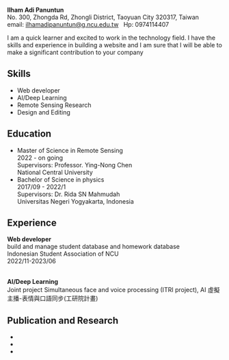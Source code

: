 **Ilham Adi Panuntun** <br/>
No. 300, Zhongda Rd, Zhongli District, Taoyuan City 320317, Taiwan <br/>
email: <a href="mail:to" style="text-decoration:none">ilhamadipanuntun@g.ncu.edu.tw</a>  &nbsp;&nbsp;Hp: 0974114407

I am a quick learner and excited to work in the technology field. I have the skills and experience in building a website and I am sure that I will be able to make a significant contribution to your company

## Skills

<ul>
  <li>
    Web developer
  </li>
  <li>
    AI/Deep Learning
  </li>
  <li>
    Remote Sensing Research
  </li>
  <li>
    Design and Editing
  </li>
</ul>

## Education
<ul>
  <li>
    Master of Science in Remote Sensing <br/>
    2022 - on going <br/>
    Supervisors: <a style="text-decoration:none" href="https://sites.google.com/view/yingnongchen">Professor. Ying-Nong Chen</a><br/>
    National Central University
  </li>
  <li>
    Bachelor of Science in physics<br/>
    2017/09 - 2022/1 <br/>
  Supervisors: <a style="text-decoration:none" href="https://scholar.google.com/citations?user=bHAb5YsAAAAJ&hl=en&oi=sra">Dr. Rida SN Mahmudah</a> <br/>
  Universitas Negeri Yogyakarta, Indonesia <br/>
    
  </li>
</ul>

## Experience

  **Web developer**
  <br/>build and manage student database and homework database
  <br/>Indonesian Student Association of NCU
  <br/>2022/11-2023/06
  
  <br/>**AI/Deep Learning**
  <br/>Joint project <a style="text-decoration:none" href="https://sites.google.com/view/yingnongchen#h.iyogd13sifoc">Simultaneous face and voice processing (ITRI project), AI 虛擬主播-表情與口語同步(工研院計畫)</a>
    
  
## Publication and Research
-
-
-
